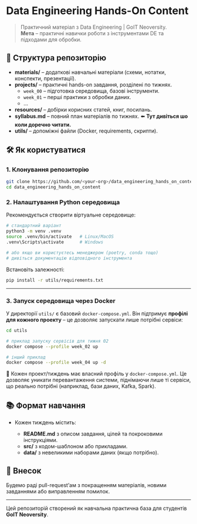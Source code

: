 # Data Engineering Hands-On Content

> Практичний матеріал з Data Engineering | GoIT Neoversity.  
> **Мета** –  практичні навички роботи з інструментами DE та підходами для обробки.

## 🚀 Структура репозиторію

- **materials/** – додаткові навчальні матеріали (схеми, нотатки, конспекти, презентації).
- **projects/** – практичні hands-on завдання, розділені по тижнях.
  - `week_00` – підготовка середовища, базові інструменти.
  - `week_01` – перші практики з обробки даних.
  - ...
- **resources/** – добірки корисних статей, книг, посилань.
- **syllabus.md** – повний план матеріалів по тижнях. ⬅️ **Тут дивіться шо коли доречно читати.**
- **utils/** – допоміжні файли (Docker, requirements, скрипти).


## 🛠️ Як користуватися

### 1. Клонування репозиторію

```bash
git clone https://github.com/<your-org>/data_engineering_hands_on_content.git
cd data_engineering_hands_on_content
```

### 2. Налаштування Python середовища

Рекомендується створити віртуальне середовище:

```bash
# стандартний варіант
python3 -m venv .venv
source .venv/bin/activate   # Linux/MacOS
.venv\Scripts\activate      # Windows

# або якщо ви користуєтесь менеджером (poetry, conda тощо)
# дивіться документацію відповідного інструмента
```

Встановіть залежності:

```bash
pip install -r utils/requirements.txt
```

---

### 3. Запуск середовища через Docker 

У директорії `utils/` є базовий `docker-compose.yml`.
Він підтримує **профілі для кожного проекту** – це дозволяє запускати лише потрібні сервіси:

```bash
cd utils

# приклад запуску сервісів для тижня 02
docker compose --profile week_02 up

# інший приклад
docker compose --profile week_04 up -d
```

📌 Кожен проект/тиждень має власний профіль у `docker-compose.yml`. Це дозволяє уникати перевантаження системи, піднімаючи лише ті сервіси, що реально потрібні (наприклад, бази даних, Kafka, Spark).

## 📚 Формат навчання

* Кожен тиждень містить:

  * **README.md** з описом завдання, цілей та покроковими інструкціями.
  * **src/** з кодом-шаблоном або прикладами.
  * **data/** з невеликими наборами даних (якщо потрібно).

## 🤝 Внесок

Будемо раді pull-request’ам з покращенням матеріалів, новими завданнями або виправленням помилок.

---
Цей репозиторій створений як навчальна практична база для студентів **GoIT Neoversity**.

